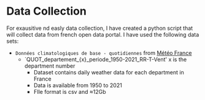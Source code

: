 # Data Collection

For exausitive nd easly data collection, I have created a python script that will collect data from french open data portal. 
I have used the following data sets:
- `Données climatologiques de base - quotidiennes` from [Météo France](https://www.data.gouv.fr/fr/datasets/donnees-climatologiques-de-base-quotidiennes/)
  - `QUOT_departement_{x}_periode_1950-2021_RR-T-Vent' x is the department number
      - Dataset contains daily weather data for each department in France
      - Data is available from 1950 to 2021
      - FIle format is csv and ≈12Gb